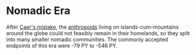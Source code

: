# Nomadic Era

<meta property="og:description" content="After Caer's mistake, the anthropoids living on islands-cum-mountains around the globe could not feasibly remain in their homelands.">

After [Caer's mistake](../cataclysms/caers-mistake.md), the [anthropoids](../../inhabitants/anthropoids/introduction.md) living on islands-cum-mountains around the globe could not feasibly remain in their homelands, so they split into many smaller nomadic communities. The commonly accepted endpoints of this era were -79 PY to -546 PY.